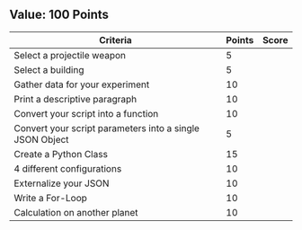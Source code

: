## Value: 100 Points 
| Criteria | Points | Score | 
|----------|--------|-------| 
| Select a projectile weapon | 5 |  | 
| Select a building | 5 |  | 
| Gather data for your experiment | 10 |  | 
| Print a descriptive paragraph | 10 |  | 
| Convert your script into a function | 10 |  | 
| Convert your script parameters into a single JSON Object  | 5 |  | 
| Create a Python Class | 15 |  | 
| 4 different configurations | 10 |  | 
| Externalize your JSON | 10 |  | 
| Write a For-Loop | 10 |  | 
| Calculation on another planet | 10 |  | 